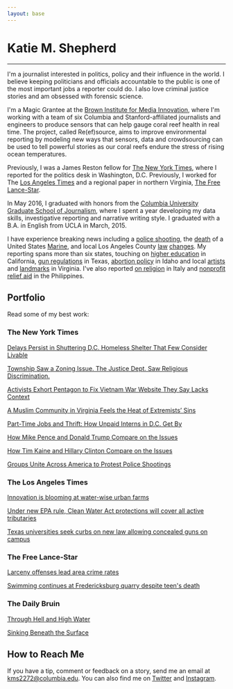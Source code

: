 ```yaml
---
layout: base
---
```


# Katie M. Shepherd

---

I'm a journalist interested in politics, policy and their influence in the world. I believe keeping politicians and officials accountable to the public is one of the most important jobs a reporter could do. I also love criminal justice stories and am obsessed with forensic science.

I'm a Magic Grantee at the [Brown Institute for Media Innovation](http://brown.columbia.edu/people), where I'm working with a team of six Columbia and Stanford-affiliated journalists and engineers to produce sensors that can help gauge coral reef health in real time. The project, called Re(ef)source, aims to improve environmental reporting by modeling new ways that sensors, data and crowdsourcing can be used to tell powerful stories as our coral reefs endure the stress of rising ocean temperatures. 

Previously, I was a James Reston fellow for [The New York Times](//nytimes.com), where I reported for the politics desk in Washington, D.C. Previously, I worked for The [Los Angeles Times](//latimes.com) and a regional paper in northern Virginia, [The Free Lance-Star](//fredericksburg.com).

In May 2016, I graduated with honors from the [Columbia University Graduate School of Journalism](//www.journalism.columbia.edu/), where I spent a year developing my data skills, investigative reporting and narrative writing style.  I graduated with a B.A. in English from UCLA in March, 2015.

I have experience breaking news including a [police shooting](//www.latimes.com/local/lanow/la-me-ln-report-of-gunman-opening-fire-bring-lapd-swarm-in-studio-city-20150724-story.html), the [death](//www.fredericksburg.com/news/stafford-county-marine-killed-in-afghanistan/article_2d1e8968-2772-59b8-9a06-958963d1cae0.html) of a United States [Marine](http://www.fredericksburg.com/news/marine-laid-to-rest-in-aura-of-honor/article_8974d805-cddf-5c57-bc1e-6dd7749af81d.html), and local Los Angeles County [law](//www.latimes.com/local/lanow/la-me-ln-uber-legal-lax-20150716-story.html) [changes](//www.latimes.com/local/lanow/la-me-ln-county-minimum-wage-20150721-story.html). My reporting spans more than six states, touching on [higher education](//graphics.dailybruin.com/prime/fall-2014/mental-health/) in California, [gun regulations](//www.latimes.com/nation/la-na-campus-carry-20150604-story.html) in Texas, [abortion policy](//www.latimes.com/nation/nationnow/la-na-nn-abortion-idaho-20150530-story.html) in Idaho and local [artists](//www.fredericksburg.com/news/woman-once-homeless-gives-back-through-art/article_470a9e14-0298-535b-81ad-b70506200169.html) and [landmarks](//www.fredericksburg.com/news/swimming-continues-at-fredericksburg-quarry-despite-teen-s-death/article_c64cd70b-7d61-51b1-903c-44d3eca0f9db.html) in Virginia. I've also reported [on religion](//www.coveringreligion.org) in Italy and [nonprofit relief aid](//yolanda.dailybruin.com/chapter-1/through-hell-and-high-water/) in the Philippines. 

## Portfolio
Read some of my best work:

### The New York Times

[Delays Persist in Shuttering D.C. Homeless Shelter That Few Consider Livable](http://www.nytimes.com/2016/08/16/us/dc-general-homeless-shelter-washington.html?_r=0)

[Township Saw a Zoning Issue. The Justice Dept. Saw Religious Discrimination.](http://www.nytimes.com/2016/08/08/us/politics/township-saw-a-zoning-issue-the-justice-dept-saw-religious-discrimination.html?hpw&rref=us&action=click&pgtype=Homepage&module=well-region&region=bottom-well&WT.nav=bottom-well)

[Activists Exhort Pentagon to Fix Vietnam War Website They Say Lacks Context](http://www.nytimes.com/2016/07/27/us/politics/vietnam-50th-anniversary-pentagon-timeline.html?hpw&rref=politics&action=click&pgtype=Homepage&module=well-region&region=bottom-well&WT.nav=bottom-well)

[A Muslim Community in Virginia Feels the Heat of Extremists’ Sins](//www.nytimes.com/2016/06/22/us/politics/a-muslim-community-in-virginia-feels-the-heat-of-extremists-sins.html?_r=0)

[Part-Time Jobs and Thrift: How Unpaid Interns in D.C. Get By](//www.nytimes.com/2016/07/06/us/part-time-jobs-and-thrift-how-unpaid-interns-in-dc-get-by.html)

[How Mike Pence and Donald Trump Compare on the Issues](//www.nytimes.com/2016/07/16/us/politics/mike-pence-issues.html)

[How Tim Kaine and Hillary Clinton Compare on the Issues](//www.nytimes.com/2016/07/23/us/politics/tim-kaine-issues.html)

[Groups Unite Across America to Protest Police Shootings](//www.nytimes.com/2016/07/22/us/groups-unite-across-america-to-protest-police-shootings.html)

### The Los Angeles Times

[Innovation is blooming at water-wise urban farms](http://www.latimes.com/local/california/la-me-urban-farming-drought-20150810-story.html)

[Under new EPA rule, Clean Water Act protections will cover all active tributaries](http://www.latimes.com/nation/nationnow/la-na-nn-epa-clean-water-act-20150527-story.html)

[Texas universities seek curbs on new law allowing concealed guns on campus](http://www.latimes.com/nation/la-na-campus-carry-20150604-story.html)

### The Free Lance-Star

[Larceny offenses lead area crime rates](http://www.fredericksburg.com/news/local/larceny-offenses-lead-area-crime-rates/article_78c20f33-79fd-5f76-8bf0-53a98e98e8bd.html)

[Swimming continues at Fredericksburg quarry despite teen's death](http://www.fredericksburg.com/news/swimming-continues-at-fredericksburg-quarry-despite-teen-s-death/article_c64cd70b-7d61-51b1-903c-44d3eca0f9db.html)

### The Daily Bruin

[Through Hell and High Water](http://yolanda.dailybruin.com/chapter-1/through-hell-and-high-water/)

[Sinking Beneath the Surface](http://graphics.dailybruin.com/prime/fall-2014/mental-health/)

## How to Reach Me

If you have a tip, comment or feedback on a story, send me an email at [kms2272@columbia.edu](mailto:kms2272@columbia.edu). You can also find me on [Twitter](//twitter.com/katemshepherd) and [Instagram](//instagram.com/kmshepherd).
